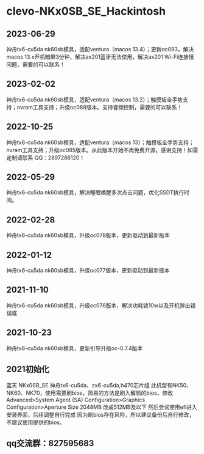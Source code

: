 # clevo-NKx0SB_SE_Hackintosh

## 2023-06-29
神舟tx6-cu5da nk60sb模具，适配ventura（macos 13.4）；更新oc093，解决macos 13.x开机暗屏3分钟，解决ax201蓝牙无法使用，解决ax201 Wi-Fi连接慢问题，需要的可以联系！

## 2023-02-02
神舟tx6-cu5da nk60sb模具，适配ventura（macos 13.2）；触摸板全手势支持；nvram工具支持；升级oc088版本。支持睿频控制，需要的可以联系！

## 2022-10-25
神舟tx6-cu5da nk60sb模具，适配ventura（macos 13）；触摸板全手势支持；nvram工具支持；升级oc085版本。从此版本开始不再免费开源。感谢支持！如需定制请联系 QQ：2897286120！

## 2022-05-29
神舟tx6-cu5da nk60sb模具，解决睡眠唤醒多次点击问题，优化SSDT执行时间。

## 2022-02-28
神舟tx6-cu5da nk60sb模具，升级oc078版本，更新驱动到最新版本

## 2022-01-12
神舟tx6-cu5da nk60sb模具，升级oc077版本，更新驱动到最新版本

## 2021-11-10
神舟tx6-cu5da nk60sb模具，升级oc076版本，解决功耗锁10w以及开机弹出错误框

## 2021-10-23
神舟tx6-cu5da nk60sb模具，更新引导升级oc-0.7.4版本

## 2021初始化
蓝天 NKx0SB_SE 神舟tx6-cu5da、zx6-cu5da,h470芯片组
此机型有NK50、NK60、NK70，使用需要刷bios，简易的方法是刷入解锁的bios，修改Advanced>System Agent (SA) Configuration>Graphics Configuration>Aperture Size 2048MB 改成512MB及以下
然后尝试使用efi进入安装界面，后续调整自行完成
因为刷bios存在风险，所以建议备份后自行修改，不建议使用提供的bios。


## qq交流群：827595683
